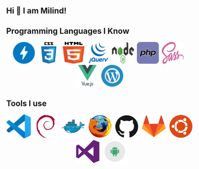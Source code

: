## Hi 👋 I am Milind! 

<!-- - 👨🏽‍💻 Currently working, learning and growing my skillset in WordPress, Veu.js & Node.js.
- 🤝 Open for collaborations.
- 👨 Know more about me at [Sourcerer](https://sourcerer.io/milindex) 
- 🌐 Visit my [porfolio website](https://milindsonawane.in) for complete background and contact.
- 👋 My personal [blog site](https://milindsonawane.in/blogs) -->

## Programming Languages I Know
<p align=center><img src="assets/amp.svg" width="59px" height="59px">&nbsp;&nbsp;<img src="assets/css3.svg" width="59px" height="59px">&nbsp;&nbsp;<img src="assets/html5.svg" width="59px" height="59px">&nbsp;&nbsp;<img src="assets/jquery.svg" width="59px" height="59px">&nbsp;&nbsp;<img src="assets/nodejs.svg" width="59px" height="59px">&nbsp;&nbsp;<img src="assets/php.svg" width="59px" height="59px">&nbsp;&nbsp;<img src="assets/sass.svg" width="59px" height="59px">&nbsp;&nbsp;<img src="assets/vuejs.svg" width="59px" height="59px">&nbsp;&nbsp;<img src="assets/wordpress.svg" width="59px" height="59px"></p>

## Tools I use
<p align=center><img src="assets/vscode-plain.svg" width="65px" height="65px">&nbsp;&nbsp;<img src="assets/debian-plain.svg" width="65px" height="65px">&nbsp;&nbsp;<img src="assets/docker-original.svg" width="65px" height="65px">&nbsp;&nbsp;<img src="assets/firefox-original.svg" width="65px" height="65px">&nbsp;&nbsp;<img src="assets/github-original.svg" width="65px" height="65px">&nbsp;&nbsp;<img src="assets/gitlab-original.svg" width="65px" height="65px">&nbsp;&nbsp;<img src="assets/ubuntu-plain.svg" width="65px" height="65px">&nbsp;&nbsp;<img src="assets/visualstudio-plain.svg" width="65px" height="65px">&nbsp;&nbsp;<img src="assets/android.svg" width="65px" height="65px"></p>